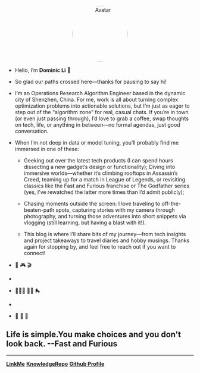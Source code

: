 
<p align="center">
    <a href="http://121.40.143.58/#/" target="_blank"> 
        <img src="https://s2.loli.net/2024/05/08/x4dwJbGnpWN7oMu.jpg" style="width: 150px; height: 150px; border-radius: 70%;" alt="Avatar"/>
    </a>
</p>

<!-- <img src="https://s2.loli.net/2023/06/18/F4YaMLNsvmZpbS8.png" alt="selfie.png" width="90%" height="90%"> -->
<!-- <img src="https://s2.loli.net/2024/05/07/CqXjK9WdtsbEegv.jpg" alt="selfie.png" width="10%" height="10%"> -->

- Hello, I’m **Dominic Li** 👋
- So glad our paths crossed here—thanks for pausing to say hi!

- I’m an Operations Research Algorithm Engineer based in the dynamic city of Shenzhen, China. For me, work is all about turning complex optimization problems into actionable solutions, but I’m just as eager to step out of the “algorithm zone” for real, casual chats. If you’re in town (or even just passing through), I’d love to grab a coffee, swap thoughts on tech, life, or anything in between—no formal agendas, just good conversation.

- When I’m not deep in data or model tuning, you’ll probably find me immersed in one of these:

  - Geeking out over the latest tech products (I can spend hours dissecting a new gadget’s design or functionality);
  Diving into immersive worlds—whether it’s climbing rooftops in Assassin’s Creed, teaming up for a match in League of Legends, or revisiting classics like the Fast and Furious franchise or The Godfather series (yes, I’ve rewatched the latter more times than I’d admit publicly);
  - Chasing moments outside the screen: I love traveling to off-the-beaten-path spots, capturing stories with my camera through photography, and turning those adventures into short snippets via vlogging (still learning, but having a blast with it!).

  - This blog is where I’ll share bits of my journey—from tech insights and project takeaways to travel diaries and hobby musings. Thanks again for stopping by, and feel free to reach out if you want to connect!


- 🚗 🎮 🎬 
-  
- 🚴🏻‍♂️ 🏄🏻 🛼
-
- 🏓 🍜 🍏












## Life is simple.You make choices and you don't look back.  --Fast and Furious

---

[**LinkMe**](https://dominicli.bio/)
[**KnowledgeRepo**](README.md)
[**Github Profile**](https://github.com/flying2322)
